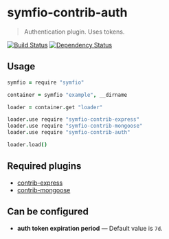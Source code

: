 # symfio-contrib-auth

> Authentication plugin. Uses tokens.

[![Build Status](http://teamcity.rithis.com/httpAuth/app/rest/builds/buildType:id:bt15,branch:master/statusIcon?guest=1)](http://teamcity.rithis.com/viewType.html?buildTypeId=bt15&guest=1)
[![Dependency Status](https://gemnasium.com/symfio/symfio-contrib-auth.png)](https://gemnasium.com/symfio/symfio-contrib-auth)

## Usage

```coffee
symfio = require "symfio"

container = symfio "example", __dirname

loader = container.get "loader"

loader.use require "symfio-contrib-express"
loader.use require "symfio-contrib-mongoose"
loader.use require "symfio-contrib-auth"

loader.load()
```

## Required plugins

* [contrib-express](https://github.com/symfio/symfio-contrib-express)
* [contrib-mongoose](https://github.com/symfio/symfio-contrib-mongoose)

## Can be configured

* __auth token expiration period__ — Default value is `7d`.
